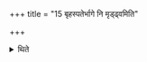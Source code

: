 +++
title = "15 बृहस्पतेर्भागे नि मृड्ढ्वमिति"

+++

<details><summary>थिते</summary>

बृहस्पतेर्भागे नि मृड्ढ्वमिति प्रप्रोथेषु च लेपान्निमार्ष्टि १५
</details>
